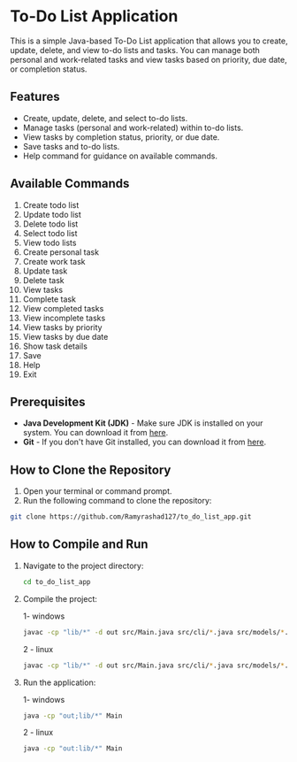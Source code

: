 # To-Do List Application

This is a simple Java-based To-Do List application that allows you to create, update, delete, and view to-do lists and tasks. You can manage both personal and work-related tasks and view tasks based on priority, due date, or completion status.

## Features

- Create, update, delete, and select to-do lists.
- Manage tasks (personal and work-related) within to-do lists.
- View tasks by completion status, priority, or due date.
- Save tasks and to-do lists.
- Help command for guidance on available commands.

## Available Commands

1. Create todo list  
2. Update todo list  
3. Delete todo list  
4. Select todo list  
5. View todo lists  
6. Create personal task  
7. Create work task  
8. Update task  
9. Delete task  
10. View tasks  
11. Complete task  
12. View completed tasks  
13. View incomplete tasks  
14. View tasks by priority  
15. View tasks by due date  
16. Show task details  
17. Save  
18. Help  
19. Exit  

## Prerequisites

- **Java Development Kit (JDK)** - Make sure JDK is installed on your system. You can download it from [here](https://www.oracle.com/java/technologies/javase-jdk11-downloads.html).
- **Git** - If you don't have Git installed, you can download it from [here](https://git-scm.com/downloads).

## How to Clone the Repository

1. Open your terminal or command prompt.
2. Run the following command to clone the repository:

```bash
git clone https://github.com/Ramyrashad127/to_do_list_app.git
```

## How to Compile and Run

1. Navigate to the project directory:
    ```bash
    cd to_do_list_app
    ```
2. Compile the project:
    
   1- windows
    ```bash
    javac -cp "lib/*" -d out src/Main.java src/cli/*.java src/models/*.java src/services/*.java src/userinput/*.java src/storage/*.java
    ```
    2 - linux
   
    ```bash
    javac -cp "lib/*" -d out src/Main.java src/cli/*.java src/models/*.java src/services/*.java src/userinput/*.java src/storage/*.java
    ```
4. Run the application:
   
    1- windows
    ```bash
    java -cp "out;lib/*" Main
    ```
    2 - linux
    ```bash
    java -cp "out:lib/*" Main
    ```

